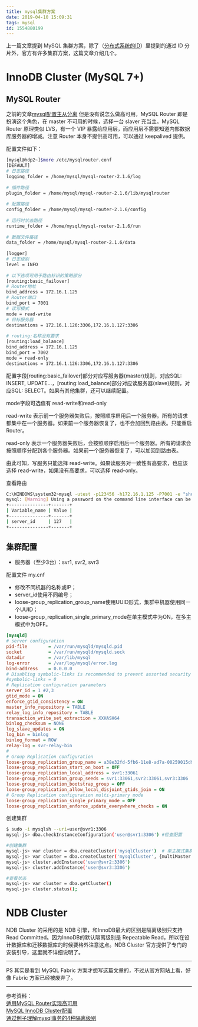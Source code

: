 ```yaml
---
title: mysql集群方案
date: 2019-04-10 15:09:31
tags: mysql
id: 1554880199
---
```

上一篇文章提到 MySQL 集群方案，除了（[分布式系统的ID](/posts/1553830839)）里提到的通过 ID 分片外，官方有许多集群方案，这篇文章介绍几个。

# InnoDB Cluster (MySQL 7+)
## MySQL Router
之前的文章[mysql配置主从分离](/posts/1528164516) 但是没有说怎么做高可用，MySQL Router 即是扮演这个角色，在 master 不可用的时候，选择一台 slaver 充当主。MySQL Router 原理类似 LVS，有一个 VIP 暴露给应用层，而应用层不需要知道内部数据库服务器的增减。注意 Router 本身不提供高可用，可以通过 keepalived 提供。

配置文件如下：
```sh
[mysql@hdp2~]$more /etc/mysqlrouter.conf
[DEFAULT]
# 日志路径
logging_folder = /home/mysql/mysql-router-2.1.6/log
 
# 插件路径
plugin_folder = /home/mysql/mysql-router-2.1.6/lib/mysqlrouter
 
# 配置路径
config_folder = /home/mysql/mysql-router-2.1.6/config
 
# 运行时状态路径
runtime_folder = /home/mysql/mysql-router-2.1.6/run
 
# 数据文件路径
data_folder = /home/mysql/mysql-router-2.1.6/data
 
[logger]
# 日志级别
level = INFO
 
# 以下选项可用于路由标识的策略部分
[routing:basic_failover]
# Router地址
bind_address = 172.16.1.125
# Router端口
bind_port = 7001
# 读写模式
mode = read-write
# 目标服务器
destinations = 172.16.1.126:3306,172.16.1.127:3306
 
# routing:名称没有要求
[routing:load_balance]
bind_address = 172.16.1.125
bind_port = 7002
mode = read-only
destinations = 172.16.1.126:3306,172.16.1.127:3306
```

配置字段[routing:basic_failover]部分对应写服务器(master)规则，对应SQL: INSERT, UPDATE...，[routing:load_balance]部分对应读服务器(slave)规则，对应SQL: SELECT。如果有其他集群，还可以继续配置。

mode字段可选值有 read-write和read-only

read-write 表示前一个服务器失败后，按照顺序启用后一个服务器。所有的请求都集中在一个服务器。如果前一个服务器恢复了，也不会加回到路由表。只能重启 Router。

read-only 表示一个服务器失败后，会按照顺序启用后一个服务器。所有的请求会按照顺序分配到各个服务器。如果前一个服务器恢复了，可以加回到路由表。

由此可知，写服务只能选择 read-write。如果读服务对一致性有高要求，也应该选择 read-write，如果没有高要求，可以选择 read-only。

查看路由

```sh
C:\WINDOWS\system32>mysql -utest -p123456 -h172.16.1.125 -P7001 -e "show variables like 'server_id'"
mysql: [Warning] Using a password on the command line interface can be insecure.
+---------------+-------+
| Variable_name | Value |
+---------------+-------+
| server_id     | 127   |
+---------------+-------+
```

## 集群配置
- 服务器（至少3台）：svr1, svr2, svr3

配置文件 my.cnf
- 修改不同机器的名称或IP；
- server_id使用不同编号；
- loose-group_replication_group_name使用UUID形式，集群中机器使用同一个UUID；
- loose-group_replication_single_primary_mode在单主模式中为ON，在多主模式中为OFF。

```ini
[mysqld]
# server configuration
pid-file        = /var/run/mysqld/mysqld.pid
socket          = /var/run/mysqld/mysqld.sock
datadir         = /var/lib/mysql
log-error       = /var/log/mysql/error.log
bind-address    = 0.0.0.0
# Disabling symbolic-links is recommended to prevent assorted security risks
#symbolic-links = 0
# Replication configuration parameters
server_id = 1 #2,3
gtid_mode = ON
enforce_gtid_consistency = ON
master_info_repository = TABLE
relay_log_info_repository = TABLE
transaction_write_set_extraction = XXHASH64
binlog_checksum = NONE
log_slave_updates = ON
log_bin = binlog
binlog_format = ROW
relay-log = svr-relay-bin
#
# Group Replication configuration
loose-group_replication_group_name = a38e32fd-5fb6-11e8-ad7a-00259015d941
loose-group_replication_start_on_boot = OFF
loose-group_replication_local_address = svr1:33061
loose-group_replication_group_seeds = svr1:33061,svr2:33061,svr3:3306
loose-group_replication_bootstrap_group = OFF
loose-group_replication_allow_local_disjoint_gtids_join = ON
# Group Replication configuration multi-primary mode
loose-group_replication_single_primary_mode = OFF
loose-group_replication_enforce_update_everywhere_checks = ON
```

创建集群

```sh
$ sudo -i mysqlsh --uri=user@svr1:3306
mysql-js> dba.checkInstanceConfiguration('user@svr1:3306') #检查配置

#创建集群
mysql-js> var cluster = dba.createCluster('mysqlCluster')  # 单主模式集群
mysql-js> var cluster = dba.createCluster('mysqlCluster', {multiMaster:true})  # 多主模式集群
mysql-js> cluster.addInstance('user@svr2:3306')
mysql-js> cluster.addInstance('user@svr3:3306')

#查看状态
mysql-js> var cluster = dba.getCluster()
mysql-js> cluster.status();
```

# NDB Cluster
NDB Cluster 的采用的是 NDB 引擎，和InnoDB最大的区别是隔离级别只支持 Read Committed。因为InnoDB的默认隔离级别是 Repeatable Read，所以在设计数据库和迁移数据库的时候要格外注意这点。NDB Cluster 官方提供了专门的安装引导，这里就不详细说明了。

----------------------------
PS
其实是看到 MySQL Fabric 方案才想写这篇文章的，不过从官方网站上看，好像 Fabric 方案已经被废弃了。

----------------------------
参考资料：  
[适用MySQL Router实现高可用](https://blog.csdn.net/wzy0623/article/details/81103469)  
[MySQL InnoDB Cluster配置](https://www.jianshu.com/p/6e2918845ec8)  
[通过例子理解mysql事务的4种隔离级别](/posts/1528164495)